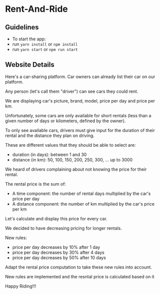 # Rent-And-Ride

## Guidelines
- To start the app:
- run `yarn install` or `npm install`
- run `yarn start` or `npm run start`

## Website Details

Here's a car-sharing platform.
Car owners can already list their car on our platform.

Any person (let's call them "driver") can see cars they could rent.

We are displaying car's picture, brand, model, price per day and price per km.

Unfortunately, some cars are only available for short rentals (less than a given number of days or kilometers, defined by the owner).

To only see available cars, drivers must give input for the duration of their rental and the distance they plan on driving.

These are different values that they should be able to select are:

- duration (in days): between 1 and 30
- distance (in km): 50, 100, 150, 200, 250, 300, ... up to 3000

We heard of drivers complaining about not knowing the price for their rental. 

The rental price is the sum of:

- A time component: the number of rental days multiplied by the car's price per day
- A distance component: the number of km multiplied by the car's price per km

Let's calculate and display this price for every car.

We decided to have decreasing pricing for longer rentals.

New rules:

- price per day decreases by 10% after 1 day
- price per day decreases by 30% after 4 days
- price per day decreases by 50% after 10 days

Adapt the rental price computation to take these new rules into account.

New rules are implemented and the resntal price is calculated based on it

Happy Riding!!!
